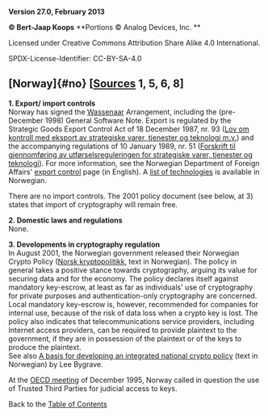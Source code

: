 **Version 27.0, February 2013**

**© Bert-Jaap Koops**
**Portions © Analog Devices, Inc. **  

Licensed under Creative Commons Attribution Share Alike 4.0 International.

SPDX-License-Identifier: CC-BY-SA-4.0

## [Norway]{#no} \[[Sources](cls-srce.htm) 1, 5, 6, 8\]

**1. Export/ import controls**\
Norway has signed the [Wassenaar](#Wassenaar) Arrangement, including the
(pre-December 1998) General Software Note. Export is regulated by the
Strategic Goods Export Control Act of 18 December 1987, nr. 93 ([Lov om
kontroll med eksport av strategiske varer, tjenester og teknologi
m.v.](http://www.lovdata.no/all/hl-19871218-093.html)) and the
accompanying regulations of 10 January 1989, nr. 51 ([Forskrift til
gjennomføring av utførselsreguleringen for strategiske varer, tjenester
og teknologi](http://www.lovdata.no/for/sf/ud/xd-19890110-0051.html)).
For more information, see the Norwegian Department of Foreign Affairs\'
[export
control](http://odin.dep.no/ud/engelsk/p2500832/p30003925/bn.html) page
(in English). A [list of
technologies](http://odin.dep.no/odinarkiv/norsk/dep/ud/2004/annet/032191-190003/ind-bn.html)
is available in Norwegian.

There are no import controls. The 2001 policy document (see below, at 3)
states that import of cryptography will remain free.

**2. Domestic laws and regulations**\
None.

**3. Developments in cryptography regulation**\
In August 2001, the Norwegian government released their Norwegian Crypto
Policy ([Norsk
kryptopolitikk](http://odin.dep.no/nhd/norsk/enorge/p10001878/024101-990058/index-dok000-b-n-a.html),
text in Norwegian). The policy in general takes a positive stance
towards cryptography, arguing its value for securing data and for the
economy. The policy declares itself against mandatory key-escrow, at
least as far as individuals\' use of cryptography for private purposes
and authentication-only cryptography are concerned. Local mandatory
key-escrow is, however, recommended for companies for internal use,
because of the risk of data loss when a crypto key is lost. The policy
also indicates that telecommunications service providers, including
Internet access providers, can be required to provide plaintext to the
government, if they are in possession of the plaintext or of the keys to
produce the plaintext.\
See also [A basis for developing an integrated national crypto
policy](http://www.afin.uio.no/forskning/notater/kryptopolitikk_rapport_final.pdf)
(text in Norwegian) by Lee Bygrave.

At the [OECD meeting](#oecd) of December 1995, Norway called in question
the use of Trusted Third Parties for judicial access to keys.

Back to the [Table of Contents](index.html#toc)
